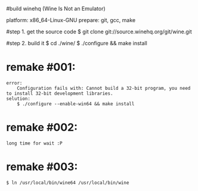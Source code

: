 #build winehq (Wine Is Not an Emulator)

platform: x86_64-Linux-GNU
prepare: git, gcc, make

#step 1. get the source code 
    $ git clone git://source.winehq.org/git/wine.git
  
#step 2. build it
    $ cd ./wine/
    $ ./configure && make install

# remake #001:
    error: 
        Configuration fails with: Cannot build a 32-bit program, you need to install 32-bit development libraries.
    selution:
        $ ./configure --enable-win64 && make install

# remake #002:
    long time for wait :P

# remake #003:
    $ ln /usr/local/bin/wine64 /usr/local/bin/wine
